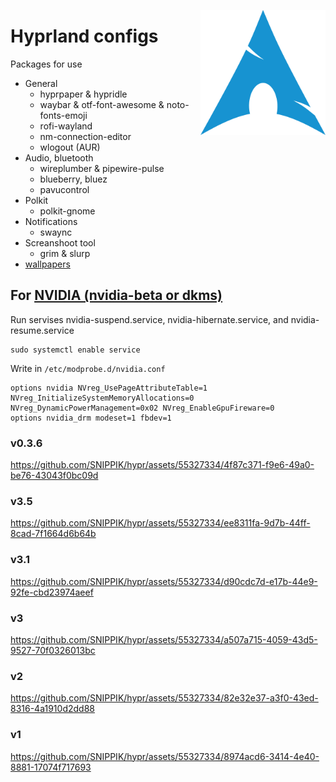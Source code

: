 [<img align="right" alt="Avatar" width="200px" src="/.config/waybar/logo.png" />]()

# Hyprland configs
Packages for use
- General
    - hyprpaper & hypridle
    - waybar & otf-font-awesome & noto-fonts-emoji
    - rofi-wayland
    - nm-connection-editor
    - wlogout (AUR)
- Audio, bluetooth
    - wireplumber & pipewire-pulse
    - blueberry, bluez
    - pavucontrol
- Polkit
    - polkit-gnome
- Notifications
    - swaync
- Screanshoot tool
    - grim & slurp
- [wallpapers](https://drive.google.com/file/d/12c7wgWHIAVtFP9TloSiHun5OWWA5OVtm/view?usp=sharing)


## For [NVIDIA (nvidia-beta or dkms)](https://wiki.hyprland.org/Nvidia/)
Run servises nvidia-suspend.service, nvidia-hibernate.service, and nvidia-resume.service
```
sudo systemctl enable service
```

Write in `/etc/modprobe.d/nvidia.conf`
```
options nvidia NVreg_UsePageAttributeTable=1 NVreg_InitializeSystemMemoryAllocations=0 NVreg_DynamicPowerManagement=0x02 NVreg_EnableGpuFireware=0
options nvidia_drm modeset=1 fbdev=1
```

### v0.3.6
https://github.com/SNIPPIK/hypr/assets/55327334/4f87c371-f9e6-49a0-be76-43043f0bc09d

### v3.5
https://github.com/SNIPPIK/hypr/assets/55327334/ee8311fa-9d7b-44ff-8cad-7f1664d6b64b

### v3.1
https://github.com/SNIPPIK/hypr/assets/55327334/d90cdc7d-e17b-44e9-92fe-cbd23974aeef

### v3
https://github.com/SNIPPIK/hypr/assets/55327334/a507a715-4059-43d5-9527-70f0326013bc

### v2
https://github.com/SNIPPIK/hypr/assets/55327334/82e32e37-a3f0-43ed-8316-4a1910d2dd88

### v1
https://github.com/SNIPPIK/hypr/assets/55327334/8974acd6-3414-4e40-8881-17074f717693

